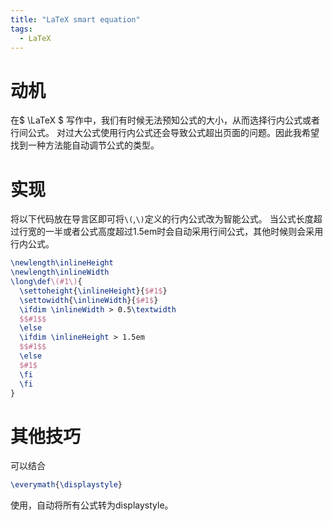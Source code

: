 ```yaml
---
title: "LaTeX smart equation"
tags:
  - LaTeX
---
```


# 动机

在$ \LaTeX $ 写作中，我们有时候无法预知公式的大小，从而选择行内公式或者行间公式。
对过大公式使用行内公式还会导致公式超出页面的问题。因此我希望找到一种方法能自动调节公式的类型。

# 实现

将以下代码放在导言区即可将`\(`,`\)`定义的行内公式改为智能公式。
当公式长度超过行宽的一半或者公式高度超过1.5em时会自动采用行间公式，其他时候则会采用行内公式。
```latex
\newlength\inlineHeight
\newlength\inlineWidth
\long\def\(#1\){
  \settoheight{\inlineHeight}{$#1$}
  \settowidth{\inlineWidth}{$#1$}
  \ifdim \inlineWidth > 0.5\textwidth
  $$#1$$
  \else
  \ifdim \inlineHeight > 1.5em
  $$#1$$
  \else
  $#1$
  \fi
  \fi
}
```

# 其他技巧

可以结合
```latex
\everymath{\displaystyle}
```
使用，自动将所有公式转为displaystyle。
